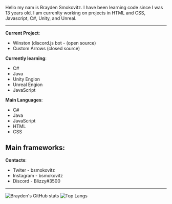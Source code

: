 Hello my nam is Brayden Smokovitz. I have been learning code since I was 13 years old. I am currenlty working on projects in HTML and CSS, Javascript, C#, Unity, and Unreal.

---

**Current Project**:
- Winston (discord.js bot - (open source)
- Custom Arrows (closed source)

**Currently learning**:
- C#
- Java
- Unity Engion
- Unreal Engion
- JavaScript

**Main Languages**:
- C#
- Java
- JavaScript
- HTML 
- CSS

**Main frameworks**:
- 

**Contacts**:
- Twiter - bsmokovitz
- Instagram - bsmokovitz
- Discord - Blizzy#3500

---
![Brayden's GitHub stats](https://github-readme-stats.vercel.app/api?username=bsmokovitz&show_icons=true&theme=react)
![Top Langs](https://github-readme-stats.vercel.app/api/top-langs/?username=bsmokovitz&layout=compact&theme=react)

